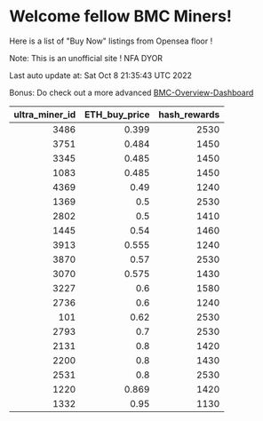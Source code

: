 # Welcome fellow BMC Miners!
Here is a list of "Buy Now" listings from Opensea floor !

Note: This is an unofficial site ! NFA DYOR

Last auto update at: Sat Oct  8 21:35:43 UTC 2022

Bonus: Do check out a more advanced [BMC-Overview-Dashboard](https://dune.com/defifunk/BMC-Overview-Dashboard)


|   ultra_miner_id |   ETH_buy_price |   hash_rewards |
|-----------------:|----------------:|---------------:|
|             3486 |           0.399 |           2530 |
|             3751 |           0.484 |           1450 |
|             3345 |           0.485 |           1450 |
|             1083 |           0.485 |           1450 |
|             4369 |           0.49  |           1240 |
|             1369 |           0.5   |           2530 |
|             2802 |           0.5   |           1410 |
|             1445 |           0.54  |           1460 |
|             3913 |           0.555 |           1240 |
|             3870 |           0.57  |           2530 |
|             3070 |           0.575 |           1430 |
|             3227 |           0.6   |           1580 |
|             2736 |           0.6   |           1240 |
|              101 |           0.62  |           2530 |
|             2793 |           0.7   |           2530 |
|             2131 |           0.8   |           1420 |
|             2200 |           0.8   |           1430 |
|             2531 |           0.8   |           2530 |
|             1220 |           0.869 |           1420 |
|             1332 |           0.95  |           1130 |